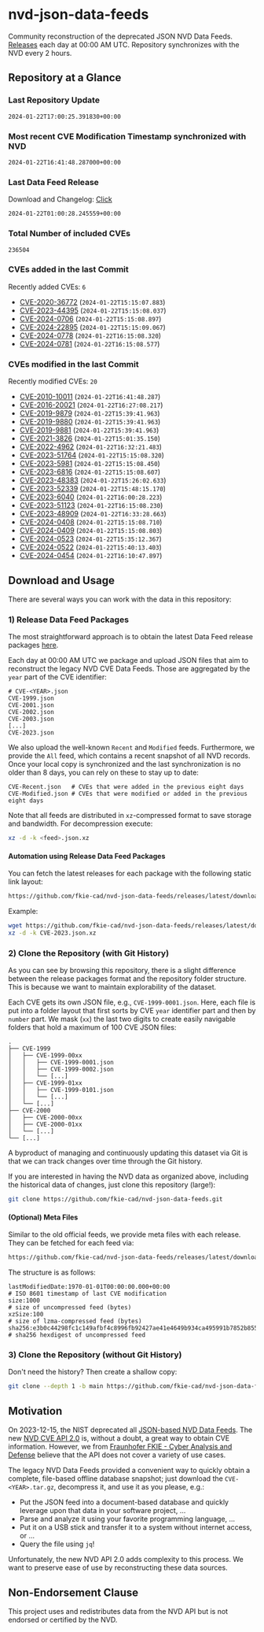 # nvd-json-data-feeds

Community reconstruction of the deprecated JSON NVD Data Feeds. 
[Releases](https://github.com/fkie-cad/nvd-json-data-feeds/releases/latest) each day at 00:00 AM UTC.
Repository synchronizes with the NVD every 2 hours.

## Repository at a Glance

### Last Repository Update

```plain
2024-01-22T17:00:25.391830+00:00
```

### Most recent CVE Modification Timestamp synchronized with NVD

```plain
2024-01-22T16:41:48.287000+00:00
```

### Last Data Feed Release

Download and Changelog: [Click](https://github.com/fkie-cad/nvd-json-data-feeds/releases/latest)

```plain
2024-01-22T01:00:28.245559+00:00
```

### Total Number of included CVEs

```plain
236504
```

### CVEs added in the last Commit

Recently added CVEs: `6`

* [CVE-2020-36772](CVE-2020/CVE-2020-367xx/CVE-2020-36772.json) (`2024-01-22T15:15:07.883`)
* [CVE-2023-44395](CVE-2023/CVE-2023-443xx/CVE-2023-44395.json) (`2024-01-22T15:15:08.037`)
* [CVE-2024-0706](CVE-2024/CVE-2024-07xx/CVE-2024-0706.json) (`2024-01-22T15:15:08.897`)
* [CVE-2024-22895](CVE-2024/CVE-2024-228xx/CVE-2024-22895.json) (`2024-01-22T15:15:09.067`)
* [CVE-2024-0778](CVE-2024/CVE-2024-07xx/CVE-2024-0778.json) (`2024-01-22T16:15:08.320`)
* [CVE-2024-0781](CVE-2024/CVE-2024-07xx/CVE-2024-0781.json) (`2024-01-22T16:15:08.577`)


### CVEs modified in the last Commit

Recently modified CVEs: `20`

* [CVE-2010-10011](CVE-2010/CVE-2010-100xx/CVE-2010-10011.json) (`2024-01-22T16:41:48.287`)
* [CVE-2016-20021](CVE-2016/CVE-2016-200xx/CVE-2016-20021.json) (`2024-01-22T16:27:08.217`)
* [CVE-2019-9879](CVE-2019/CVE-2019-98xx/CVE-2019-9879.json) (`2024-01-22T15:39:41.963`)
* [CVE-2019-9880](CVE-2019/CVE-2019-98xx/CVE-2019-9880.json) (`2024-01-22T15:39:41.963`)
* [CVE-2019-9881](CVE-2019/CVE-2019-98xx/CVE-2019-9881.json) (`2024-01-22T15:39:41.963`)
* [CVE-2021-3826](CVE-2021/CVE-2021-38xx/CVE-2021-3826.json) (`2024-01-22T15:01:35.150`)
* [CVE-2022-4962](CVE-2022/CVE-2022-49xx/CVE-2022-4962.json) (`2024-01-22T16:32:21.483`)
* [CVE-2023-51764](CVE-2023/CVE-2023-517xx/CVE-2023-51764.json) (`2024-01-22T15:15:08.320`)
* [CVE-2023-5981](CVE-2023/CVE-2023-59xx/CVE-2023-5981.json) (`2024-01-22T15:15:08.450`)
* [CVE-2023-6816](CVE-2023/CVE-2023-68xx/CVE-2023-6816.json) (`2024-01-22T15:15:08.607`)
* [CVE-2023-48383](CVE-2023/CVE-2023-483xx/CVE-2023-48383.json) (`2024-01-22T15:26:02.633`)
* [CVE-2023-52339](CVE-2023/CVE-2023-523xx/CVE-2023-52339.json) (`2024-01-22T15:48:15.170`)
* [CVE-2023-6040](CVE-2023/CVE-2023-60xx/CVE-2023-6040.json) (`2024-01-22T16:00:28.223`)
* [CVE-2023-51123](CVE-2023/CVE-2023-511xx/CVE-2023-51123.json) (`2024-01-22T16:15:08.230`)
* [CVE-2023-48909](CVE-2023/CVE-2023-489xx/CVE-2023-48909.json) (`2024-01-22T16:33:28.663`)
* [CVE-2024-0408](CVE-2024/CVE-2024-04xx/CVE-2024-0408.json) (`2024-01-22T15:15:08.710`)
* [CVE-2024-0409](CVE-2024/CVE-2024-04xx/CVE-2024-0409.json) (`2024-01-22T15:15:08.803`)
* [CVE-2024-0523](CVE-2024/CVE-2024-05xx/CVE-2024-0523.json) (`2024-01-22T15:35:12.367`)
* [CVE-2024-0522](CVE-2024/CVE-2024-05xx/CVE-2024-0522.json) (`2024-01-22T15:40:13.403`)
* [CVE-2024-0454](CVE-2024/CVE-2024-04xx/CVE-2024-0454.json) (`2024-01-22T16:10:47.897`)


## Download and Usage

There are several ways you can work with the data in this repository:

### 1) Release Data Feed Packages

The most straightforward approach is to obtain the latest Data Feed release packages [here](https://github.com/fkie-cad/nvd-json-data-feeds/releases/latest).

Each day at 00:00 AM UTC we package and upload JSON files that aim to reconstruct the legacy NVD CVE Data Feeds.
Those are aggregated by the `year` part of the CVE identifier:

```
# CVE-<YEAR>.json
CVE-1999.json
CVE-2001.json
CVE-2002.json
CVE-2003.json
[...]
CVE-2023.json
```

We also upload the well-known `Recent` and `Modified` feeds.
Furthermore, we provide the `All` feed, which contains a recent snapshot of all NVD records.
Once your local copy is synchronized and the last synchronization is no older than 8 days, you can rely on these to stay up to date:

```plain
CVE-Recent.json   # CVEs that were added in the previous eight days
CVE-Modified.json # CVEs that were modified or added in the previous eight days
```

Note that all feeds are distributed in `xz`-compressed format to save storage and bandwidth.
For decompression execute:

```sh
xz -d -k <feed>.json.xz
```


#### Automation using Release Data Feed Packages

You can fetch the latest releases for each package with the following static link layout:

```sh
https://github.com/fkie-cad/nvd-json-data-feeds/releases/latest/download/CVE-<YEAR>.json.xz
```

Example:

```sh
wget https://github.com/fkie-cad/nvd-json-data-feeds/releases/latest/download/CVE-2023.json.xz
xz -d -k CVE-2023.json.xz
```



### 2) Clone the Repository (with Git History)

As you can see by browsing this repository, there is a slight difference between the release packages format and the repository folder structure.
This is because we want to maintain explorability of the dataset.

Each CVE gets its own JSON file, e.g., `CVE-1999-0001.json`.
Here, each file is put into a folder layout that first sorts by CVE `year` identifier part and then by `number` part.
We mask (`xx`) the last two digits to create easily navigable folders that hold a maximum of 100 CVE JSON files:

```plain
.
├── CVE-1999
│   ├── CVE-1999-00xx
│   │   ├── CVE-1999-0001.json
│   │   ├── CVE-1999-0002.json
│   │   └── [...]
│   ├── CVE-1999-01xx
│   │   ├── CVE-1999-0101.json
│   │   └── [...]
│   └── [...]
├── CVE-2000
│   ├── CVE-2000-00xx
│   ├── CVE-2000-01xx
│   └── [...]
└── [...]
```

A byproduct of managing and continuously updating this dataset via Git is that we can track changes over time through the Git history.

If you are interested in having the NVD data as organized above, including the historical data of changes, just clone this repository (large!):

```sh
git clone https://github.com/fkie-cad/nvd-json-data-feeds.git
```

#### (Optional) Meta Files

Similar to the old official feeds, we provide meta files with each release. They can be fetched for each feed via:

```sh
https://github.com/fkie-cad/nvd-json-data-feeds/releases/latest/download/CVE-<YEAR>.meta
```

The structure is as follows:

```plain
lastModifiedDate:1970-01-01T00:00:00.000+00:00                          # ISO 8601 timestamp of last CVE modification
size:1000                                                               # size of uncompressed feed (bytes)
xzSize:100                                                              # size of lzma-compressed feed (bytes)
sha256:e3b0c44298fc1c149afbf4c8996fb92427ae41e4649b934ca495991b7852b855 # sha256 hexdigest of uncompressed feed
```


### 3) Clone the Repository (without Git History)

Don't need the history? Then create a shallow copy:

```sh
git clone --depth 1 -b main https://github.com/fkie-cad/nvd-json-data-feeds.git
```

## Motivation

On 2023-12-15, the NIST deprecated all [JSON-based NVD Data Feeds](https://nvd.nist.gov/vuln/data-feeds#divRetirementBanner-1).
The new [NVD CVE API 2.0](https://nvd.nist.gov/developers/vulnerabilities) is, without a doubt, a great way to obtain CVE information.
However, we from [Fraunhofer FKIE - Cyber Analysis and Defense](https://www.fkie.fraunhofer.de/en/departments/cad.html) believe that the API does not cover a variety of use cases.

The legacy NVD Data Feeds provided a convenient way to quickly obtain a complete, file-based offline database snapshot; just download the `CVE-<YEAR>.tar.gz`, decompress it, and use it as you please, e.g.:

* Put the JSON feed into a document-based database and quickly leverage upon that data in your software project, ...
* Parse and analyze it using your favorite programming language, ...
* Put it on a USB stick and transfer it to a system without internet access, or ...
* Query the file using `jq`!

Unfortunately, the new NVD API 2.0 adds complexity to this process.
We want to preserve ease of use by reconstructing these data sources.

## Non-Endorsement Clause

This project uses and redistributes data from the NVD API but is not endorsed or certified by the NVD.
